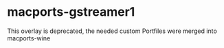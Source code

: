 # macports-gstreamer1

This overlay is deprecated, the needed custom Portfiles were merged into macports-wine
